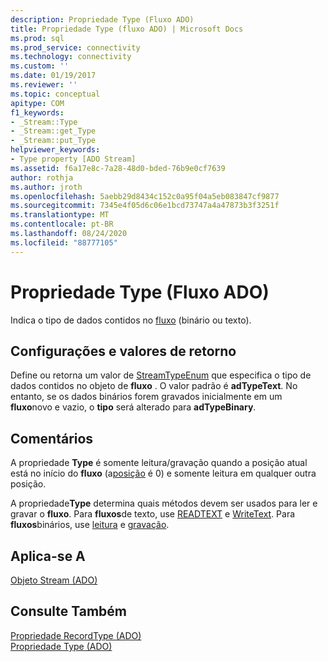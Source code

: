 ```yaml
---
description: Propriedade Type (Fluxo ADO)
title: Propriedade Type (fluxo ADO) | Microsoft Docs
ms.prod: sql
ms.prod_service: connectivity
ms.technology: connectivity
ms.custom: ''
ms.date: 01/19/2017
ms.reviewer: ''
ms.topic: conceptual
apitype: COM
f1_keywords:
- _Stream::Type
- _Stream::get_Type
- _Stream::put_Type
helpviewer_keywords:
- Type property [ADO Stream]
ms.assetid: f6a17e8c-7a28-48d0-bded-76b9e0cf7639
author: rothja
ms.author: jroth
ms.openlocfilehash: 5aebb29d8434c152c0a95f04a5eb083847cf9877
ms.sourcegitcommit: 7345e4f05d6c06e1bcd73747a4a47873b3f3251f
ms.translationtype: MT
ms.contentlocale: pt-BR
ms.lasthandoff: 08/24/2020
ms.locfileid: "88777105"
---
```

# <a name="type-property-ado-stream"></a>Propriedade Type (Fluxo ADO)
Indica o tipo de dados contidos no [fluxo](./stream-object-ado.md) (binário ou texto).  
  
## <a name="settings-and-return-values"></a>Configurações e valores de retorno  
 Define ou retorna um valor de [StreamTypeEnum](./streamtypeenum.md) que especifica o tipo de dados contidos no objeto de **fluxo** . O valor padrão é **adTypeText**. No entanto, se os dados binários forem gravados inicialmente em um **fluxo**novo e vazio, o **tipo** será alterado para **adTypeBinary**.  
  
## <a name="remarks"></a>Comentários  
 A propriedade **Type** é somente leitura/gravação quando a posição atual está no início do **fluxo** (a[posição](./position-property-ado.md) é 0) e somente leitura em qualquer outra posição.  
  
 A propriedade**Type** determina quais métodos devem ser usados para ler e gravar o **fluxo**. Para **fluxos**de texto, use [READTEXT](./readtext-method.md) e [WriteText](./writetext-method.md). Para **fluxos**binários, use [leitura](./read-method.md) e [gravação](./write-method.md).  
  
## <a name="applies-to"></a>Aplica-se A  
 [Objeto Stream (ADO)](./stream-object-ado.md)  
  
## <a name="see-also"></a>Consulte Também  
 [Propriedade RecordType (ADO)](./recordtype-property-ado.md)   
 [Propriedade Type (ADO)](./type-property-ado.md)